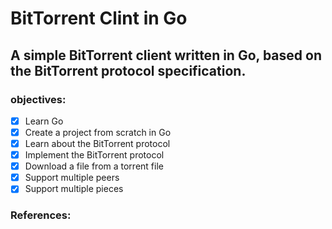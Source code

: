 # BitTorrent Clint in Go
## A simple BitTorrent client written in Go, based on the BitTorrent protocol specification.
### objectives:
- [x] Learn Go
- [X] Create a project from scratch in Go
- [x] Learn about the BitTorrent protocol
- [x] Implement the BitTorrent protocol
- [x] Download a file from a torrent file
- [x] Support multiple peers
- [x] Support multiple pieces

### References:
["Inspired" from here]: https://blog.jse.li/posts/torrent/
